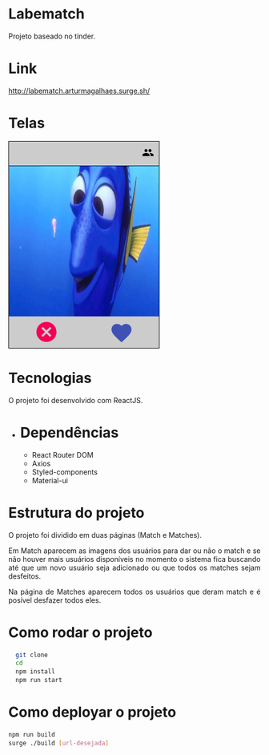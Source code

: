 # Labematch
<p align="justify">Projeto baseado no tinder.

# Link
http://labematch.arturmagalhaes.surge.sh/

# Telas
<img src="./src/assets/Labematch-principal.png" >

# Tecnologias
  O projeto foi desenvolvido com ReactJS.
  - # Dependências
    - React Router DOM
    - Axios
    - Styled-components
    - Material-ui

# Estrutura do projeto
  <p align="justify">O projeto foi dividido em duas páginas (Match e Matches).
  <p align="justify">Em Match aparecem as imagens dos usuários para dar ou não o match e se não houver mais usuários disponíveis no momento o sistema fica buscando até que um novo usuário seja adicionado ou que todos os matches sejam desfeitos.
  <p align="justify">Na página de Matches aparecem todos os usuários que deram match e é posível desfazer todos eles.
  
# Como rodar o projeto
```bash
  git clone 
  cd 
  npm install
  npm run start
 ```
# Como deployar o projeto
  ```bash
  npm run build
  surge ./build [url-desejada]
  ```
  
